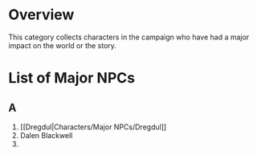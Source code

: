 # Overview
This category collects characters in the campaign who have had a major impact on the world or the story.
# List of Major NPCs
## A
1. [[Dregdul|Characters/Major NPCs/Dregdul]]
2. Dalen Blackwell
3. 